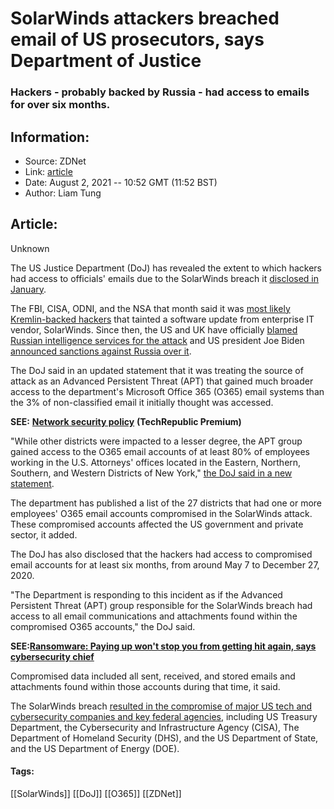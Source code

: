 # SolarWinds attackers breached email of US prosecutors, says Department of Justice
### Hackers - probably backed by Russia - had access to emails for over six months.

## Information:
+ Source: ZDNet
+ Link: [article](https://www.zdnet.com/article/solarwinds-attackers-breached-email-of-us-prosecutors-says-department-of-justice/)
+ Date: August 2, 2021 -- 10:52 GMT (11:52 BST)
+ Author: Liam Tung


## Article:
Unknown

The US Justice Department (DoJ) has revealed the extent to which hackers had access to officials' emails due to the SolarWinds breach it [disclosed in January](https://www.zdnet.com/article/solarwinds-fallout-doj-says-hackers-accessed-its-microsoft-o365-email-server/).

The FBI, CISA, ODNI, and the NSA that month said it was [most likely Kremlin-backed hackers](https://www.zdnet.com/article/us-government-formally-blames-russia-for-solarwinds-hack/) that tainted a software update from enterprise IT vendor, SolarWinds. Since then, the US and UK have officially [blamed Russian intelligence services for the attack](https://www.zdnet.com/article/solarwinds-us-and-uk-blame-russian-intelligence-service-hackers-for-major-cyber-attack/) and US president Joe Biden [announced sanctions against Russia over it](https://home.treasury.gov/news/press-releases/jy0127).  


The DoJ said in an updated statement that it was treating the source of attack as an Advanced Persistent Threat (APT) that gained much broader access to the department's Microsoft Office 365 (O365) email systems than the 3% of non-classified email it initially thought was accessed. 

**SEE:** [**Network security policy**](https://www.techrepublic.com/resource-library/whitepapers/network-security-policy/?ftag=CMG-01-10aaa1b) **(TechRepublic Premium)**

"While other districts were impacted to a lesser degree, the APT group gained access to the O365 email accounts of at least 80% of employees working in the U.S. Attorneys' offices located in the Eastern, Northern, Southern, and Western Districts of New York," [the DoJ said in a new statement](https://www.justice.gov/opcl/department-justice-statement-solarwinds-update).  

The department has published a list of the 27 districts that had one or more employees' O365 email accounts compromised in the SolarWinds attack. These compromised accounts affected the US government and private sector, it added.  

The DoJ has also disclosed that the hackers had access to compromised email accounts for at least six months, from around May 7 to December 27, 2020. 






"The Department is responding to this incident as if the Advanced Persistent Threat (APT) group responsible for the SolarWinds breach had access to all email communications and attachments found within the compromised O365 accounts," the DoJ said.

**SEE:**[**Ransomware: Paying up won't stop you from getting hit again, says cybersecurity chief**](https://www.zdnet.com/article/ransomware-paying-up-wont-stop-you-from-getting-hit-again-says-cybersecurity-chief/#link=%7B%22linkText%22:%22Ransomware:%20Paying%20up%20won't%20stop%20you%20from%20getting%20hit%20again,%20says%20cybersecurity%20chief%22,%22target%22:%22_blank%22,%22href%22:%22https://www.zdnet.com/article/ransomware-paying-up-wont-stop-you-from-getting-hit-again-says-cybersecurity-chief/%22,%22role%22:%22standard%22,%22absolute%22:%22%22%7D)

Compromised data included all sent, received, and stored emails and attachments found within those accounts during that time, it said.  

The SolarWinds breach [resulted in the compromise of major US tech and cybersecurity companies and key federal agencies](https://www.zdnet.com/article/microsoft-solarwinds-attack-took-more-than-1000-engineers-to-create/), including US Treasury Department, the Cybersecurity and Infrastructure Agency (CISA), The Department of Homeland Security (DHS), and the US Department of State, and the US Department of Energy (DOE).  





#### Tags:
[[SolarWinds]] [[DoJ]] [[O365]] [[ZDNet]]
